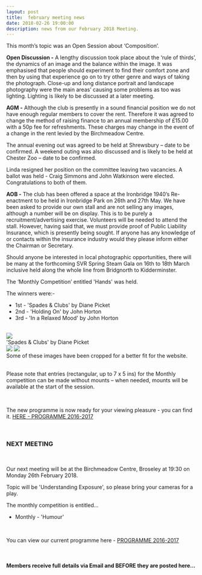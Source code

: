 ```yaml
---
layout: post
title:  february meeting news
date: 2018-02-26 19:00:00
description: news from our February 2018 Meeting.
---
```


This month’s topic was an Open Session about ‘Composition’. 

**Open Discussion -**
A lengthy discussion took place about the ‘rule of thirds’, the dynamics of an image and the balance within the image. It was emphasised that people should experiment to find their comfort zone and then by using that experience go on to try other genre and ways of taking the photograph. Close-up and long distance portrait and landscape photography were the main areas’ causing some problems as too was lighting. Lighting is likely to be discussed at a later meeting.

**AGM -**
Although the club is presently in a sound financial position we do not have enough regular members to cover the rent. Therefore it was agreed to change the method of raising finance to an annual membership of £15.00 with a 50p fee for refreshments. These charges may change in the event of a change in the rent levied by the Birchmeadow Centre.

The annual evening out was agreed to be held at Shrewsbury – date to be confirmed. A weekend outing was also discussed and is likely to be held at Chester Zoo – date to be confirmed. 

Linda resigned her position on the committee leaving two vacancies. A ballot was held - Craig Simmons and John Watkinson were elected. Congratulations to both of them.

**AOB -**
The club has been offered a space at the Ironbridge 1940’s Re-enactment to be held in Ironbridge Park on 26th and 27th May. We have been asked to provide our own stall and are not selling any images, although a number will be on display. This is to be purely a recruitment/advertising exercise. Volunteers will be needed to attend the stall. However, having said that, we must provide proof of Public Liability Insurance, which is presently being sought. If anyone has any knowledge of or contacts within the insurance industry would they please inform either the Chairman or Secretary.

Should anyone be interested in local photographic opportunities, there will be many at the forthcoming SVR Spring Steam Gala on 16th to 18th March inclusive held along the whole line from Bridgnorth to Kidderminster. 

The ‘Monthly Competition’ entitled 'Hands' was held.

The winners were:-

<ul>
	<li>1st - 'Spades &amp; Clubs' by Diane Picket</li>
	<li>2nd - 'Holding On' by John Horton</li>
	<li>3rd - 'In a Relaxed Mood' by John Horton</li>
</ul>

<br>

<div class="img_row">
	<img class="col three" src="{{ site.baseurl }}/assets/img/Spades_and_Clubs.jpg">
</div>
<div class="col three caption">
	'Spades &amp; Clubs' by Diane Picket
</div>

<div class="img_row">
	<img class="col two" src="{{ site.baseurl }}/assets/img/Holding_On.jpg">
	<img class="col one" src="{{ site.baseurl }}/assets/img/In_A_Relaxed_Mood.jpg">
</div>
<div class="col three caption">
	Some of these images have been cropped for a better fit for the website.
</div>

<br>

Please note that entries (rectangular, up to 7 x 5 ins) for the Monthly competition can be made without mounts – when needed, mounts will be available at the start of the session. 

<br>

The new programme is now ready for your viewing pleasure - you can find it. <a href="{{ site.baseurl }}/programme/2018-02-01-Forward-Programme-2018-2019">HERE - PROGRAMME 2016-2017</a>

<br>

### NEXT MEETING
<br>

Our next meeting will be at the Birchmeadow Centre, Broseley at 19:30 on Monday 26th February 2018. 

Topic will be 'Understanding Exposure', so please bring your cameras for a play.

The monthly competition is entitled...
<ul>
<li>Monthly - 'Humour'</li>
</ul>

<br>

You can view our current programme here - <a href="{{ site.baseurl }}/programme/2018-02-01-Forward-Programme-2018-2019">PROGRAMME 2016-2017</a>

<br>

#### Members receive full details via Email and BEFORE they are posted here...

<br>